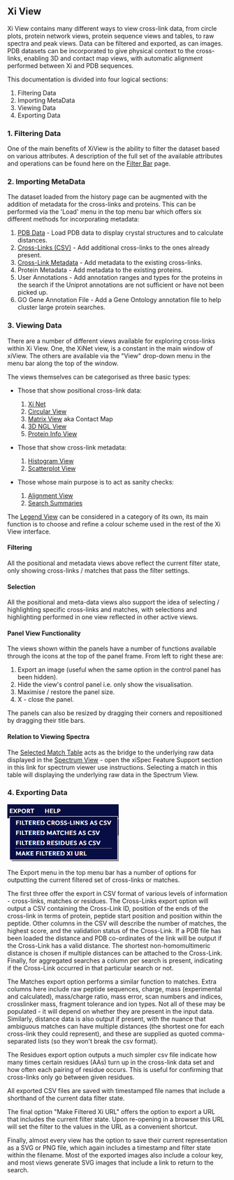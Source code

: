 ## Xi View ##

Xi View contains many different ways to view cross-link data, from circle plots, protein network views, protein sequence views and tables, to raw spectra and peak views. Data can be filtered and exported, as can images. PDB datasets can be incorporated to give physical context to the cross-links, enabling 3D and contact map views, with automatic alignment performed between Xi and PDB sequences.

This documentation is divided into four logical sections:

1. Filtering Data
2. Importing MetaData
3. Viewing Data
4. Exporting Data

### 1. Filtering Data ###

One of the main benefits of XiView is the ability to filter the dataset based on various attributes. A description of the full set of the available attributes and operations can be found here on the [Filter Bar](./views/filterBar.html "Filter Bar") page.


### 2. Importing MetaData ###

The dataset loaded from the history page can be augmented with the addition of metadata for the cross-links and proteins. This can be performed via the 'Load' menu in the top menu bar which offers six different methods for incorporating metadata:

1. 	[PDB Data](./import/pdbdata.html "PDB Data") - Load PDB data to display crystal structures and to calculate distances.
1. 	[Cross-Links (CSV)](./import/crosslinks.html "Cross-Links") - Add additional cross-links to the ones already present.
1. 	[Cross-Link Metadata](./import/crossmeta.html "Cross-Link Metadata") - Add metadata to the existing cross-links.
1. 	Protein Metadata - Add metadata to the existing proteins.
1. 	User Annotations - Add annotation ranges and types for the proteins in the search if the Uniprot annotations are not sufficient or have not been picked up.
1. 	GO Gene Annotation File - Add a Gene Ontology annotation file to help cluster large protein searches.

### 3. Viewing Data ###
There are a number of different views available for exploring cross-links within Xi View. One, the XiNet view, is a constant in the main window of xiView. The others are available via the "View" drop-down menu in the menu bar along the top of the window.

The views themselves can be categorised as three basic types:

* Those that show positional cross-link data:
	1. [Xi Net](./views/xinet.html "Xi Net")
	2. [Circular View](./views/circular.html "Circular View")
	3. [Matrix View](./views/matrix.html "Matrix View") aka Contact Map
	4. [3D NGL View](./views/3dngl.html "3D View")
	5. [Protein Info View](./views/proteinInfo.html "Protein Info View")

* Those that show cross-link metadata:
	1. [Histogram View](./views/histogram.html "Histogram View")
	2. [Scatterplot View](./views/scatterplot.html "Scatterplot View")

* Those whose main purpose is to act as sanity checks:
	1. [Alignment View](./views/alignment.html "Alignment View")
	2. [Search Summaries](./views/searchSummaries.html "Search Summaries")

The [Legend View](./views/legend.html "Legend View") can be considered in a category of its own, its main function is to choose and refine a colour scheme used in the rest of the Xi View interface.

#### Filtering ####
All the positional and metadata views above reflect the current filter state, only showing cross-links / matches that pass the filter settings.

#### Selection ####
All the positional and meta-data views also support the idea of selecting / highlighting specific cross-links and matches, with selections and highlighting performed in one view reflected in other active views.

#### Panel View Functionality ####
The views shown within the panels have a number of functions available through the icons at the top of the panel frame. From left to right these are:
1. Export an image (useful when the same option in the control panel has been hidden).
2. Hide the view's control panel i.e. only show the visualisation.
3. Maximise / restore the panel size.
4. X - close the panel.

The panels can also be resized by dragging their corners and repositioned by dragging their title bars.

#### Relation to Viewing Spectra ####
The [Selected Match Table](./views/selectionTable.html "Selected Match Table") acts as the bridge to the underlying raw data displayed in the [Spectrum View](https://spectrumviewer.org/help.php "Spectrum View") - open the xiSpec Feature Support section in this link for spectrum viewer use instructions. Selecting a match in this table will displaying the underlying raw data in the Spectrum View.

### 4. Exporting Data ###

![Export Dialog](../img/export.png)

The Export menu in the top menu bar has a number of options for outputting the current filtered set of cross-links or matches.

The first three offer the export in CSV format of various levels of information - cross-links, matches or residues. The Cross-Links export option will output a CSV containing the Cross-Link ID, position of the ends of the cross-link in terms of protein, peptide start position and position within the peptide. Other columns in the CSV will describe the number of matches, the highest score, and the validation status of the Cross-Link. If a PDB file has been loaded the distance and PDB co-ordinates of the link will be output if the Cross-Link has a valid distance. The shortest non-homomultimeric distance is chosen if multiple distances can be attached to the Cross-Link. Finally, for aggregated searches a column per search is present, indicating if the Cross-Link occurred in that particular search or not.

The Matches export option performs a similar function to matches. Extra columns here include raw peptide sequences, charge, mass (experimental and calculated), mass/charge ratio, mass error, scan numbers and indices, crosslinker mass, fragment tolerance and ion types. Not all of these may be populated - it will depend on whether they are present in the input data. Similarly, distance data is also output if present, with the nuance that ambiguous matches can have multiple distances (the shortest one for each cross-link they could represent), and these are supplied as quoted comma-separated lists (so they won't break the csv format).

The Residues export option outputs a much simpler csv file indicate how many times certain residues (AAs) turn up in the cross-link data set and how often each pairing of residue occurs. This is useful for confirming that cross-links only go between given residues.

All exported CSV files are saved with timestamped file names that include a shorthand of the current data filter state.

The final option "Make Filtered Xi URL" offers the option to export a URL that includes the current filter state. Upon re-opening in a browser this URL will set the filter to the values in the URL as a convenient shortcut.

Finally, almost every view has the option to save their current representation as a SVG or PNG file, which again includes a timestamp and filter state within the filename. Most of the exported images also include a colour key, and most views generate SVG images that include a link to return to the search.
